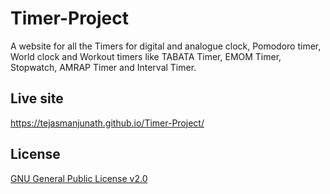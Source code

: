 # Timer-Project

A website for all the Timers for digital and analogue clock, Pomodoro timer, World clock and Workout timers like TABATA Timer, EMOM Timer, Stopwatch, AMRAP Timer and Interval Timer.

## Live site

https://tejasmanjunath.github.io/Timer-Project/

## License

[GNU General Public License v2.0](https://choosealicense.com/licenses/gpl-2.0/)